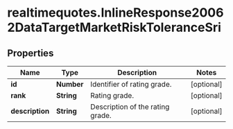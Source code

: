 # realtimequotes.InlineResponse20062DataTargetMarketRiskToleranceSri

## Properties

Name | Type | Description | Notes
------------ | ------------- | ------------- | -------------
**id** | **Number** | Identifier of rating grade. | [optional] 
**rank** | **String** | Rating grade. | [optional] 
**description** | **String** | Description of the rating grade. | [optional] 


